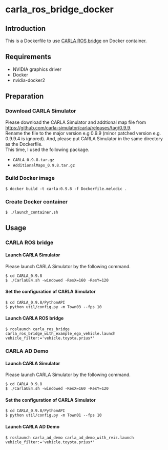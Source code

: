 # carla_ros_bridge_docker

## Introduction
This is a Dockerfile to use [CARLA ROS bridge](https://github.com/carla-simulator/ros-bridge) on Docker container.

## Requirements
* NVIDIA graphics driver
* Docker
* nvidia-docker2

## Preparation
### Download CARLA Simulator
Please download the CARLA Simulator and addtional map file from <https://github.com/carla-simulator/carla/releases/tag/0.9.9>.  
Rename the file to the major version e.g 0.9.9 (minor patched version e.g. 0.9.9.4 is ignored).
And, please put CARLA Simulator in the same directory as the Dockerfile.  
This time, I used the following package.

- `CARLA_0.9.8.tar.gz`
- `AdditionalMaps_0.9.8.tar.gz`

### Build Docker image
```shell
$ docker build -t carla:0.9.8 -f Dockerfile.melodic .
```

### Create Docker container
```shell
$ ./launch_container.sh
```

## Usage
### CARLA ROS bridge
#### Launch CARLA Simulator
Please launch CARLA Simulator by the following command.

```shell
$ cd CARLA_0.9.8
$ ./CarlaUE4.sh -windowed -ResX=160 -ResY=120
```

#### Set the configuration of CARLA Simulator
```shell
$ cd CARLA_0.9.8/PythonAPI
$ python util/config.py -m Town03 --fps 10
```

#### Launch CARLA ROS bridge
```shell
$ roslaunch carla_ros_bridge carla_ros_bridge_with_example_ego_vehicle.launch vehicle_filter:='vehicle.toyota.prius*'
```

### CARLA AD Demo
#### Launch CARLA Simulator
Please launch CARLA Simulator by the following command.

```shell
$ cd CARLA_0.9.8
$ ./CarlaUE4.sh -windowed -ResX=160 -ResY=120
```

#### Set the configuration of CARLA Simulator
```shell
$ cd CARLA_0.9.8/PythonAPI
$ python util/config.py -m Town01 --fps 10
```

#### Launch CARLA AD Demo
```shell
$ roslaunch carla_ad_demo carla_ad_demo_with_rviz.launch vehicle_filter:='vehicle.toyota.prius*'
```
